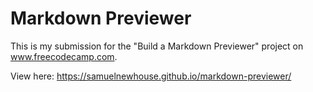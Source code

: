 # Markdown Previewer

This is my submission for the "Build a Markdown Previewer" project on www.freecodecamp.com.

View here: https://samuelnewhouse.github.io/markdown-previewer/